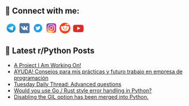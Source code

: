 ## 🔎 Connect with me:
[<img src="https://github.com/bullbesh/bullbesh/blob/main/images/Telegram.png" width="32" height="32" />](https://t.me/bullbesh)
[<img src="https://github.com/bullbesh/bullbesh/blob/main/images/VK.png" width="32" height="32" />](https://vk.com/bullbesh)
[<img src="https://github.com/bullbesh/bullbesh/blob/main/images/Twitter.png" width="32" height="32" />](https://twitter.com/bullbesh1)
[<img src="https://github.com/bullbesh/bullbesh/blob/main/images/Instagram.png" width="32" height="32" />](https://www.instagram.com/bullbesh)
[<img src="https://github.com/bullbesh/bullbesh/blob/main/images/Reddit.png" width="32" height="32" />](https://www.reddit.com/user/bullbesh)
[<img src="https://github.com/bullbesh/bullbesh/blob/main/images/YouTube.png" width="32" height="32" />](https://www.youtube.com/channel/UCtfjRs6uzgq5mfm8S06WTcg)

## 📕 Latest r/Python Posts
<!-- BLOG-POST-LIST:START -->
- [A Project I Am Working On!](https://www.reddit.com/r/Python/comments/1bcldk4/a_project_i_am_working_on/)
- [AYUDA! Consejos para mis prácticas y futuro trabajo en empresa de programación](https://www.reddit.com/r/Python/comments/1bck12k/ayuda_consejos_para_mis_prácticas_y_futuro/)
- [Tuesday Daily Thread: Advanced questions](https://www.reddit.com/r/Python/comments/1bciqxg/tuesday_daily_thread_advanced_questions/)
- [Would you use Go / Rust style error handling in Python?](https://www.reddit.com/r/Python/comments/1bchpjl/would_you_use_go_rust_style_error_handling_in/)
- [Disabling the GIL option has been merged into Python.](https://www.reddit.com/r/Python/comments/1bcggx9/disabling_the_gil_option_has_been_merged_into/)
<!-- BLOG-POST-LIST:END -->
